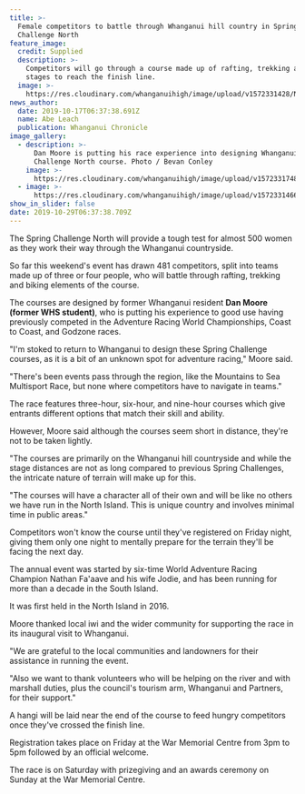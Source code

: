 ```yaml
---
title: >-
  Female competitors to battle through Whanganui hill country in Spring
  Challenge North 
feature_image:
  credit: Supplied
  description: >-
    Competitors will go through a course made up of rafting, trekking and biking
    stages to reach the finish line.
  image: >-
    https://res.cloudinary.com/whanganuihigh/image/upload/v1572331428/News/Spring_Challenge.Dan_Moore.RCP_17.10.19.jpg
news_author:
  date: 2019-10-17T06:37:38.691Z
  name: Abe Leach
  publication: Whanganui Chronicle
image_gallery:
  - description: >-
      Dan Moore is putting his race experience into designing Whanganui's Spring
      Challenge North course. Photo / Bevan Conley
    image: >-
      https://res.cloudinary.com/whanganuihigh/image/upload/v1572331748/News/Spring_Challenge.photoof_Dan_Moore..RCP_17.10.19.jpg
  - image: >-
      https://res.cloudinary.com/whanganuihigh/image/upload/v1572331466/News/Spring_Challenge.Dan_Moore..RCP_17.10.19.png
show_in_slider: false
date: 2019-10-29T06:37:38.709Z
---
```

The Spring Challenge North will provide a tough test for almost 500 women as they work their way through the Whanganui countryside.

So far this weekend's event has drawn 481 competitors, split into teams made up of three or four people, who will battle through rafting, trekking and biking elements of the course.

The courses are designed by former Whanganui resident **Dan Moore (former WHS student)**, who is putting his experience to good use having previously competed in the Adventure Racing World Championships, Coast to Coast, and Godzone races.

"I'm stoked to return to Whanganui to design these Spring Challenge courses, as it is a bit of an unknown spot for adventure racing," Moore said.

"There's been events pass through the region, like the Mountains to Sea Multisport Race, but none where competitors have to navigate in teams."

The race features three-hour, six-hour, and nine-hour courses which give entrants different options that match their skill and ability.

However, Moore said although the courses seem short in distance, they're not to be taken lightly.

"The courses are primarily on the Whanganui hill countryside and while the stage distances are not as long compared to previous Spring Challenges, the intricate nature of terrain will make up for this.

"The courses will have a character all of their own and will be like no others we have run in the North Island. This is unique country and involves minimal time in public areas."

Competitors won't know the course until they've registered on Friday night, giving them only one night to mentally prepare for the terrain they'll be facing the next day.

The annual event was started by six-time World Adventure Racing Champion Nathan Fa'aave and his wife Jodie, and has been running for more than a decade in the South Island.

It was first held in the North Island in 2016.

Moore thanked local iwi and the wider community for supporting the race in its inaugural visit to Whanganui.

"We are grateful to the local communities and landowners for their assistance in running the event.

"Also we want to thank volunteers who will be helping on the river and with marshall duties, plus the council's tourism arm, Whanganui and Partners, for their support."

A hangi will be laid near the end of the course to feed hungry competitors once they've crossed the finish line.

Registration takes place on Friday at the War Memorial Centre from 3pm to 5pm followed by an official welcome.

The race is on Saturday with prizegiving and an awards ceremony on Sunday at the War Memorial Centre.
